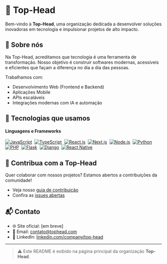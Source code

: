 # 🎯 Top-Head

Bem-vindo à **Top-Head**, uma organização dedicada a desenvolver soluções inovadoras em tecnologia e impulsionar projetos de alto impacto.

## 🚀 Sobre nós

Na Top-Head, acreditamos que tecnologia é uma ferramenta de transformação. Nosso objetivo é construir softwares modernas, acessíveis e eficientes que façam a diferença no dia a dia das pessoas.

Trabalhamos com:

- Desenvolvimento Web (Frontend e Backend)
- Aplicações Mobile
- APIs escaláveis
- Integrações modernas com IA e automação

## 🧠 Tecnologias que usamos

#### **Linguagens e Frameworks**  
[![JavaScript](https://img.shields.io/badge/JavaScript-%23F7DF1E.svg?logo=javascript&logoColor=black)](#)&nbsp;
[![TypeScript](https://img.shields.io/badge/TypeScript-%23007ACC.svg?logo=typescript&logoColor=white)](#)&nbsp;
[![React.js](https://img.shields.io/badge/React.js-%2361DAFB.svg?logo=react&logoColor=black)](#)&nbsp;
[![Next.js](https://img.shields.io/badge/Next.js-%23000000.svg?logo=next.js&logoColor=white)](#)&nbsp;
[![Node.js](https://img.shields.io/badge/Node.js-%23339933.svg?logo=nodedotjs&logoColor=white)](#)&nbsp;
[![Python](https://img.shields.io/badge/Python-%233776AB.svg?logo=python&logoColor=white)](#)&nbsp;
[![PHP](https://img.shields.io/badge/PHP-%23777BB4.svg?logo=php&logoColor=white)](#)&nbsp;
[![Flask](https://img.shields.io/badge/Flask-%23000.svg?logo=flask&logoColor=white)](#)&nbsp;
[![Django](https://img.shields.io/badge/Django-%23092E20.svg?logo=django&logoColor=white)](#)&nbsp;
[![React Native](https://img.shields.io/badge/React_Native-%2361DAFB.svg?logo=react&logoColor=black)](#)&nbsp;


## 🤝 Contribua com a Top-Head

Quer colaborar com nossos projetos? Estamos abertos a contribuições da comunidade!

- Veja nosso [guia de contribuição](https://github.com/Top-Head/CONTRIBUTING.md)
- Confira as [issues abertas](https://github.com/Top-Head/issues)

## 📬 Contato

- 🌐 Site oficial: [em breve]
- 📧 Email: contato@tophead.com
- 💼 LinkedIn: [linkedin.com/company/top-head](https://linkedin.com/company/top-head)

---

> ⚠️ Este README é exibido na página principal da organização **Top-Head**.
